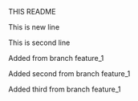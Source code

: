 THIS README

This is new line

This is second line

Added from branch feature_1

Added second from branch feature_1

Added third from branch feature_1